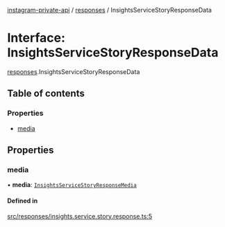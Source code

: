[instagram-private-api](../../README.md) / [responses](../../modules/responses.md) / InsightsServiceStoryResponseData

# Interface: InsightsServiceStoryResponseData

[responses](../../modules/responses.md).InsightsServiceStoryResponseData

## Table of contents

### Properties

- [media](InsightsServiceStoryResponseData.md#media)

## Properties

### media

• **media**: [`InsightsServiceStoryResponseMedia`](InsightsServiceStoryResponseMedia.md)

#### Defined in

[src/responses/insights.service.story.response.ts:5](https://github.com/Nerixyz/instagram-private-api/blob/b3351b9/src/responses/insights.service.story.response.ts#L5)
